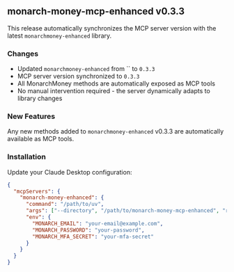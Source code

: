 ## monarch-money-mcp-enhanced v0.3.3

This release automatically synchronizes the MCP server version with the latest `monarchmoney-enhanced` library.

### Changes
- Updated `monarchmoney-enhanced` from `` to `0.3.3`
- MCP server version synchronized to `0.3.3`
- All MonarchMoney methods are automatically exposed as MCP tools
- No manual intervention required - the server dynamically adapts to library changes

### New Features
Any new methods added to `monarchmoney-enhanced` v0.3.3 are automatically available as MCP tools.

### Installation
Update your Claude Desktop configuration:
```json
{
  "mcpServers": {
    "monarch-money-enhanced": {
      "command": "/path/to/uv",
      "args": ["--directory", "/path/to/monarch-money-mcp-enhanced", "run", "python", "server.py"],
      "env": {
        "MONARCH_EMAIL": "your-email@example.com",
        "MONARCH_PASSWORD": "your-password",
        "MONARCH_MFA_SECRET": "your-mfa-secret"
      }
    }
  }
}
```
